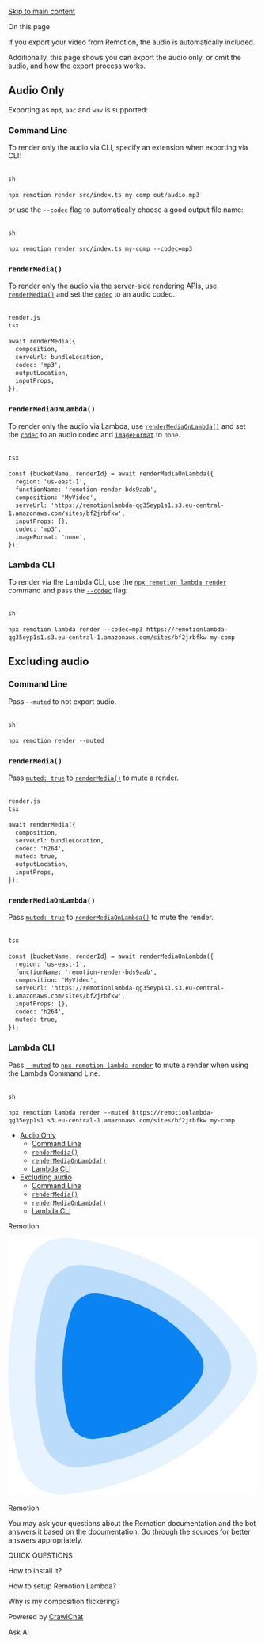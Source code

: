 [Skip to main content](https://www.remotion.dev/docs/audio/exporting#__docusaurus_skipToContent_fallback)

On this page

If you export your video from Remotion, the audio is automatically included.

Additionally, this page shows you can export the audio only, or omit the audio, and how the export process works.

## Audio Only [​](https://www.remotion.dev/docs/audio/exporting\#audio-only "Direct link to Audio Only")

Exporting as `mp3`, `aac` and `wav` is supported:

### Command Line [​](https://www.remotion.dev/docs/audio/exporting\#command-line "Direct link to Command Line")

To render only the audio via CLI, specify an extension when exporting via CLI:

```

sh

npx remotion render src/index.ts my-comp out/audio.mp3
```

or use the `--codec` flag to automatically choose a good output file name:

```

sh

npx remotion render src/index.ts my-comp --codec=mp3
```

### `renderMedia()` [​](https://www.remotion.dev/docs/audio/exporting\#rendermedia "Direct link to rendermedia")

To render only the audio via the server-side rendering APIs, use [`renderMedia()`](https://www.remotion.dev/docs/renderer/render-media) and set the [`codec`](https://www.remotion.dev/docs/renderer/render-media#codec) to an audio codec.

```

render.js
tsx

await renderMedia({
  composition,
  serveUrl: bundleLocation,
  codec: 'mp3',
  outputLocation,
  inputProps,
});
```

### `renderMediaOnLambda()` [​](https://www.remotion.dev/docs/audio/exporting\#rendermediaonlambda "Direct link to rendermediaonlambda")

To render only the audio via Lambda, use [`renderMediaOnLambda()`](https://www.remotion.dev/docs/lambda/rendermediaonlambda) and set the [`codec`](https://www.remotion.dev/docs/lambda/rendermediaonlambda#codec) to an audio codec and [`imageFormat`](https://www.remotion.dev/docs/lambda/rendermediaonlambda#imageformat) to `none`.

```

tsx

const {bucketName, renderId} = await renderMediaOnLambda({
  region: 'us-east-1',
  functionName: 'remotion-render-bds9aab',
  composition: 'MyVideo',
  serveUrl: 'https://remotionlambda-qg35eyp1s1.s3.eu-central-1.amazonaws.com/sites/bf2jrbfkw',
  inputProps: {},
  codec: 'mp3',
  imageFormat: 'none',
});
```

### Lambda CLI [​](https://www.remotion.dev/docs/audio/exporting\#lambda-cli "Direct link to Lambda CLI")

To render via the Lambda CLI, use the [`npx remotion lambda render`](https://www.remotion.dev/docs/lambda/cli/render) command and pass the [`--codec`](https://www.remotion.dev/docs/lambda/cli/render#--codec) flag:

```

sh

npx remotion lambda render --codec=mp3 https://remotionlambda-qg35eyp1s1.s3.eu-central-1.amazonaws.com/sites/bf2jrbfkw my-comp
```

## Excluding audio [​](https://www.remotion.dev/docs/audio/exporting\#excluding-audio "Direct link to Excluding audio")

### Command Line [​](https://www.remotion.dev/docs/audio/exporting\#command-line-1 "Direct link to Command Line")

Pass `--muted` to not export audio.

```

sh

npx remotion render --muted
```

### `renderMedia()` [​](https://www.remotion.dev/docs/audio/exporting\#rendermedia-1 "Direct link to rendermedia-1")

Pass [`muted: true`](https://www.remotion.dev/docs/renderer/render-media#muted) to [`renderMedia()`](https://www.remotion.dev/docs/renderer/render-media) to mute a render.

```

render.js
tsx

await renderMedia({
  composition,
  serveUrl: bundleLocation,
  codec: 'h264',
  muted: true,
  outputLocation,
  inputProps,
});
```

### `renderMediaOnLambda()` [​](https://www.remotion.dev/docs/audio/exporting\#rendermediaonlambda-1 "Direct link to rendermediaonlambda-1")

Pass [`muted: true`](https://www.remotion.dev/docs/lambda/rendermediaonlambda#muted) to [`renderMediaOnLambda()`](https://www.remotion.dev/docs/lambda/rendermediaonlambda) to mute the render.

```

tsx

const {bucketName, renderId} = await renderMediaOnLambda({
  region: 'us-east-1',
  functionName: 'remotion-render-bds9aab',
  composition: 'MyVideo',
  serveUrl: 'https://remotionlambda-qg35eyp1s1.s3.eu-central-1.amazonaws.com/sites/bf2jrbfkw',
  inputProps: {},
  codec: 'h264',
  muted: true,
});
```

### Lambda CLI [​](https://www.remotion.dev/docs/audio/exporting\#lambda-cli-1 "Direct link to Lambda CLI")

Pass [`--muted`](https://www.remotion.dev/docs/lambda/cli/render#--muted) to [`npx remotion lambda render`](https://www.remotion.dev/docs/lambda/cli/render) to mute a render when using the Lambda Command Line.

```

sh

npx remotion lambda render --muted https://remotionlambda-qg35eyp1s1.s3.eu-central-1.amazonaws.com/sites/bf2jrbfkw my-comp
```

- [Audio Only](https://www.remotion.dev/docs/audio/exporting#audio-only)
  - [Command Line](https://www.remotion.dev/docs/audio/exporting#command-line)
  - [`renderMedia()`](https://www.remotion.dev/docs/audio/exporting#rendermedia)
  - [`renderMediaOnLambda()`](https://www.remotion.dev/docs/audio/exporting#rendermediaonlambda)
  - [Lambda CLI](https://www.remotion.dev/docs/audio/exporting#lambda-cli)
- [Excluding audio](https://www.remotion.dev/docs/audio/exporting#excluding-audio)
  - [Command Line](https://www.remotion.dev/docs/audio/exporting#command-line-1)
  - [`renderMedia()`](https://www.remotion.dev/docs/audio/exporting#rendermedia-1)
  - [`renderMediaOnLambda()`](https://www.remotion.dev/docs/audio/exporting#rendermediaonlambda-1)
  - [Lambda CLI](https://www.remotion.dev/docs/audio/exporting#lambda-cli-1)

Remotion

![Logo](https://raw.githubusercontent.com/remotion-dev/brand/refs/heads/main/logo.svg)

Remotion

You may ask your questions about the Remotion documentation and the bot answers it based on the documentation. Go through the sources for better answers appropriately.

QUICK QUESTIONS

How to install it?

How to setup Remotion Lambda?

Why is my composition flickering?

Powered by [CrawlChat](https://crawlchat.app/?ref=powered-by-remotion)

Ask AI